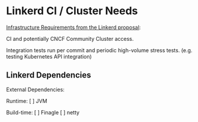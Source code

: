# Linkerd CI / Cluster Needs

[Infrastructure Requirements from the Linkerd proposal](https://github.com/cncf/toc/blob/master/proposals/linkerd.adoc):

CI and potentially CNCF Community Cluster access.

Integration tests run per commit and periodic high-volume stress tests.
(e.g. testing Kubernetes API integration) 

## Linkerd Dependencies

External Dependencies:

Runtime:
 [ ] JVM

Build-time: 
 [ ] Finagle
 [ ] netty
